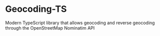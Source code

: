# Geocoding-TS
Modern TypeScript library that allows geocoding and reverse geocoding through the OpenStreetMap Nominatim API
